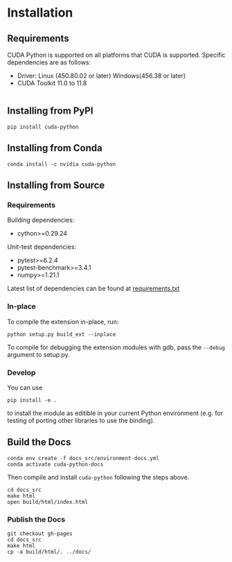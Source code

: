 # Installation

## Requirements

CUDA Python is supported on all platforms that CUDA is supported. Specific
dependencies are as follows:

* Driver: Linux (450.80.02 or later) Windows(456.38 or later)
* CUDA Toolkit 11.0 to 11.8

```{note} Only the NVRTC redistributable component is required from the CUDA Toolkit. [CUDA Toolkit Documentation](https://docs.nvidia.com/cuda/index.html) Installation Guides can be used for guidance. Note that the NVRTC component in the Toolkit can be obtained via PiPy, Conda or Local Installer.
```

## Installing from PyPI

```{code-block} shell
pip install cuda-python
```

## Installing from Conda

```{code-block} shell
conda install -c nvidia cuda-python
```

## Installing from Source

### Requirements

Building dependencies:
* cython>=0.29.24

Unit-test dependencies:
* pytest>=6.2.4
* pytest-benchmark>=3.4.1
* numpy>=1.21.1

Latest list of dependencies can be found at [requirements.txt](https://github.com/NVIDIA/cuda-python/blob/main/requirements.txt)

### In-place

To compile the extension in-place, run:

```{code-block} shell
python setup.py build_ext --inplace
```

To compile for debugging the extension modules with gdb, pass the `--debug`
argument to setup.py.

### Develop

You can use

```{code-block} shell
pip install -e .
```

to install the module  as editible in your current Python environment (e.g. for
testing of porting other libraries to use the binding).

## Build the Docs

```{code-block} shell
conda env create -f docs_src/environment-docs.yml
conda activate cuda-python-docs
```
Then compile and install `cuda-python` following the steps above.

```{code-block} shell
cd docs_src
make html
open build/html/index.html
```

### Publish the Docs

```{code-block} shell
git checkout gh-pages
cd docs_src
make html
cp -a build/html/. ../docs/
```
